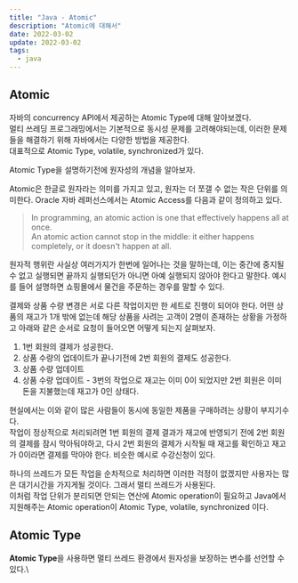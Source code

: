 ```yaml
---
title: "Java - Atomic"
description: "Atomic에 대해서"
date: 2022-03-02
update: 2022-03-02
tags:
  - java
---
```


## Atomic

자바의 concurrency API에서 제공하는 Atomic Type에 대해 알아보겠다.\
멀티 쓰레딩 프로그래밍에서는 기본적으로 동시성 문제를 고려해야되는데, 이러한 문제들을 해결하기 위해 자바에서는 다양한 방법을 제공한다.\
대표적으로 Atomic Type, volatile, synchronized가 있다.

Atomic Type을 설명하기전에 원자성의 개념을 알아보자.

Atomic은 한글로 원자라는 의미를 가지고 있고, 원자는 더 쪼갤 수 없는 작은 단위를 의미한다.
Oracle 자바 레퍼선스에서는 Atomic Access를 다음과 같이 정의하고 있다.

> In programming, an atomic action is one that effectively happens all at once.\
> An atomic action cannot stop in the middle: it either happens completely, or it doesn't happen at all.

원자적 행위란 사실상 여러가지가 한번에 일어나는 것을 말하는데, 이는 중간에 중지될 수 없고 실행되면 끝까지 실행되던가 아니면 아예 실행되지 않아야 한다고 말한다. 예시를 들어 설명하면 쇼핑몰에서 물건을 주문하는 경우를 말할 수 있다.

결제와 상품 수량 변경은 서로 다른 작업이지만 한 세트로 진행이 되어야 한다. 어떤 상품의 재고가 1개 밖에 없는데 해당 상품을 사려는 고객이 2명이 존재하는 상황을 가정하고 아래와 같은 순서로 요청이 들어오면 어떻게 되는지 살펴보자.

1. 1번 회원의 결제가 성공한다.
2. 상품 수량의 업데이트가 끝나기전에 2번 회원의 결제도 성공한다.
3. 상품 수량 업데이트
4. 상품 수량 업데이트 - 3번의 작업으로 재고는 이미 0이 되었지만 2번 회원은 이미 돈을 지불했는데 재고가 0인 상태다.

현실에서는 이와 같이 많은 사람들이 동시에 동일한 제품을 구매하려는 상황이 부지기수다.\
작업이 정상적으로 처리되려면 1번 회원의 결제 결과가 재고에 반영되기 전에 2번 회원의 결제를 잠시 막아둬야하고, 다시 2번 회원의 결제가 시작될 때 재고를 확인하고 재고가 0이라면 결제를 막아야 한다. 비슷한 예시로 수강신청이 있다.

하나의 쓰레드가 모든 작업을 순차적으로 처리하면 이러한 걱정이 없겠지만 사용자는 많은 대기시간을 가지게될 것이다. 그래서 멀티 쓰레드가 사용된다.\
이처럼 작업 단위가 분리되면 안되는 연산에 Atomic operation이 필요하고 Java에서 지원해주는 Atomic operation이 Atomic Type, volatile, synchronized 이다.

## Atomic Type

**Atomic Type**을 사용하면 멀티 쓰레드 환경에서 원자성을 보장하는 변수를 선언할 수 있다.\
